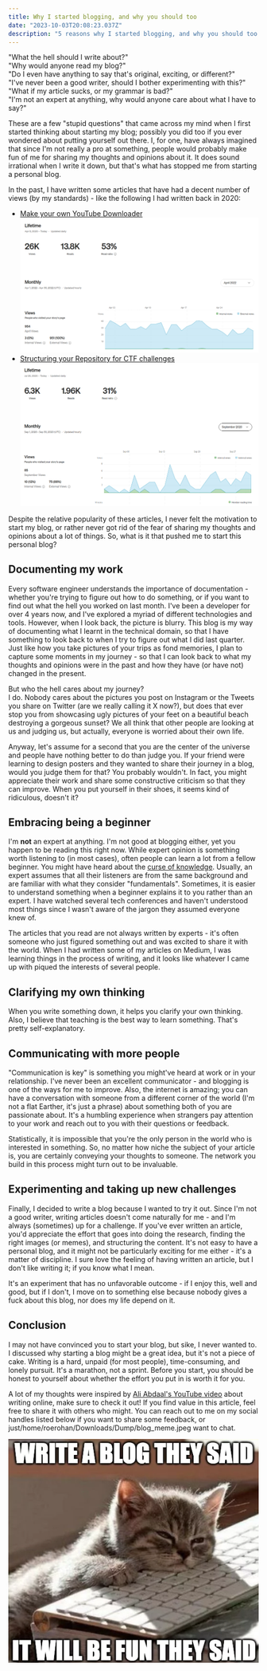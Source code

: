 ```yaml
---
title: Why I started blogging, and why you should too
date: "2023-10-03T20:08:23.037Z"
description: "5 reasons why I started blogging, and why you should too."
---
```


"What the hell should I write about?" \
"Why would anyone read my blog?" \
"Do I even have anything to say that's original, exciting, or different?" \
"I've never been a good writer, should I bother experimenting with this?" \
"What if my article sucks, or my grammar is bad?" \
"I'm not an expert at anything, why would anyone care about what I have to say?"

These are a few "stupid questions" that came across my mind when I first started thinking about starting my blog; possibly you did too if you ever wondered about putting yourself out there. I, for one, have always imagined that since I'm not really a pro at something, people would probably make fun of me for sharing my thoughts and opinions about it. It does sound irrational when I write it down, but that's what has stopped me from starting a personal blog.

In the past, I have written some articles that have had a decent number of views (by my standards) - like the following I had written back in 2020:

- [Make your own YouTube Downloader](https://medium.com/p/626133572429)
  ![Make your own YouTube Downloader](./youtube_downloader_views.png)
- [Structuring your Repository for CTF challenges](https://medium.com/p/9351fd47b09a)
  ![Structuring your Repository for CTF challenges - stats](./ctf_repository_views.png)

Despite the relative popularity of these articles, I never felt the motivation to start my blog, or rather never got rid of the fear of sharing my thoughts and opinions about a lot of things. So, what is it that pushed me to start this personal blog?

## Documenting my work

Every software engineer understands the importance of documentation - whether you're trying to figure out how to do something, or if you want to find out what the hell you worked on last month. I've been a developer for over 4 years now, and I've explored a myriad of different technologies and tools. However, when I look back, the picture is blurry. This blog is my way of documenting what I learnt in the technical domain, so that I have something to look back to when I try to figure out what I did last quarter. Just like how you take pictures of your trips as fond memories, I plan to capture some moments in my journey - so that I can look back to what my thoughts and opinions were in the past and how they have (or have not) changed in the present.

But who the hell cares about my journey? \
I do. Nobody cares about the pictures you post on Instagram or the Tweets you share on Twitter (are we really calling it X now?), but does that ever stop you from showcasing ugly pictures of your feet on a beautiful beach destroying a gorgeous sunset? We all think that other people are looking at us and judging us, but actually, everyone is worried about their own life.

Anyway, let's assume for a second that you are the center of the universe and people have nothing better to do than judge you. If your friend were learning to design posters and they wanted to share their journey in a blog, would you judge them for that? You probably wouldn't. In fact, you might appreciate their work and share some constructive criticism so that they can improve. When you put yourself in their shoes, it seems kind of ridiculous, doesn't it?

## Embracing being a beginner

I'm **not** an expert at anything. I'm not good at blogging either, yet you happen to be reading this right now. While expert opinion is something worth listening to (in most cases), often people can learn a lot from a fellow beginner. You might have heard about the [curse of knowledge](https://en.wikipedia.org/wiki/Curse_of_knowledge). Usually, an expert assumes that all their listeners are from the same background and are familiar with what they consider "fundamentals". Sometimes, it is easier to understand something when a beginner explains it to you rather than an expert. I have watched several tech conferences and haven't understood most things since I wasn't aware of the jargon they assumed everyone knew of.

The articles that you read are not always written by experts - it's often someone who just figured something out and was excited to share it with the world. When I had written some of my articles on Medium, I was learning things in the process of writing, and it looks like whatever I came up with piqued the interests of several people.

## Clarifying my own thinking

When you write something down, it helps you clarify your own thinking. Also, I believe that teaching is the best way to learn something. That's pretty self-explanatory.

## Communicating with more people

"Communication is key" is something you might've heard at work or in your relationship. I've never been an excellent communicator - and blogging is one of the ways for me to improve. Also, the internet is amazing; you can have a conversation with someone from a different corner of the world (I'm not a flat Earther, it's just a phrase) about something both of you are passionate about. It's a humbling experience when strangers pay attention to your work and reach out to you with their questions or feedback.

Statistically, it is impossible that you're the only person in the world who is interested in something. So, no matter how niche the subject of your article is, you are certainly conveying your thoughts to someone. The network you build in this process might turn out to be invaluable.

## Experimenting and taking up new challenges

Finally, I decided to write a blog because I wanted to try it out. Since I'm not a good writer, writing articles doesn't come naturally for me - and I'm always (sometimes) up for a challenge. If you've ever written an article, you'd appreciate the effort that goes into doing the research, finding the right images (or memes), and structuring the content. It's not easy to have a personal blog, and it might not be particularly exciting for me either - it's a matter of discipline. I sure love the feeling of having written an article, but I don't like writing it; if you know what I mean.

It's an experiment that has no unfavorable outcome - if I enjoy this, well and good, but if I don't, I move on to something else because nobody gives a fuck about this blog, nor does my life depend on it.

## Conclusion

I may not have convinced you to start your blog, but sike, I never wanted to. I discussed why starting a blog might be a great idea, but it's not a piece of cake. Writing is a hard, unpaid (for most people), time-consuming, and lonely pursuit. It's a marathon, not a sprint. Before you start, you should be honest to yourself about whether the effort you put in is worth it for you.

A lot of my thoughts were inspired by [Ali Abdaal's YouTube video](https://www.youtube.com/watch?v=vyVpRiqOvt4) about writing online, make sure to check it out! If you find value in this article, feel free to share it with others who might. You can reach out to me on my social handles listed below if you want to share some feedback, or just/home/roerohan/Downloads/Dump/blog_meme.jpeg want to chat.

![That's a cute cat](./blog_meme.png)
